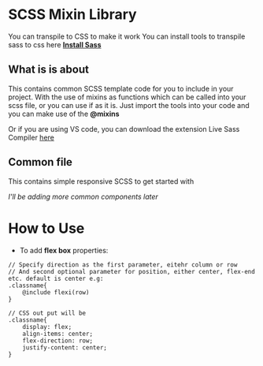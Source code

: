 # SCSS Mixin Library

You can transpile to CSS to make it work
You can install tools to transpile sass to css here [**Install Sass**](https://sass-lang.com/install)


## What is is about
This contains common SCSS template code for you to include in your project.
With the use of mixins as functions which can be called into your scss file, or you can use if as it is. 
Just import the tools into your code and you can make use of the **@mixins** 

Or if you are using VS code, you can download the extension Live Sass Compiler [here](https://marketplace.visualstudio.com/items?itemName=ritwickdey.live-sass)


## Common file
This contains simple responsive  SCSS to get started with

_I'll be adding more common components later_




# How to Use

* To add **flex box** properties:

```
// Specify direction as the first parameter, eitehr column or row
// And second optional parameter for position, either center, flex-end etc. default is center e.g:
.classname{
    @include flexi(row)
}

// CSS out put will be
.classname{
    display: flex;
    align-items: center;
    flex-direction: row;
    justify-content: center;
}
```

